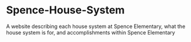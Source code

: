 # Spence-House-System
A website describing each house system at Spence Elementary, what the house system is for, and accomplishments within Spence Elementary
